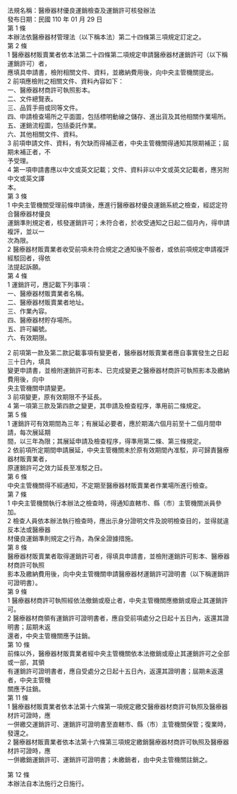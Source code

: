 法規名稱：醫療器材優良運銷檢查及運銷許可核發辦法  
發布日期：民國 110 年 01 月 29 日  
第 1 條  
本辦法依醫療器材管理法（以下稱本法）第二十四條第三項規定訂定之。  
第 2 條  
1 醫療器材販賣業者依本法第二十四條第二項規定申請醫療器材運銷許可（以下稱運銷許可）者，  
應填具申請書，檢附相關文件、資料，並繳納費用後，向中央主管機關提出。  
2 前項應檢附之相關文件、資料內容如下：  
一、醫療器材商許可執照影本。  
二、文件總覽表。  
三、品質手冊或同等文件。  
四、申請檢查場所之平面圖，包括標明動線之儲存、進出貨及其他相關作業場所。  
五、運銷流程圖，包括委託作業。  
六、其他相關文件、資料。  
3 前項申請文件、資料，有欠缺而得補正者，中央主管機關得通知其限期補正；屆期未補正者，不  
予受理。  
4 第一項申請書應以中文或英文記載；文件、資料非以中文或英文記載者，應另附中文或英文譯  
本。  
第 3 條  
1 中央主管機關受理前條申請後，應進行醫療器材優良運銷系統之檢查，經認定符合醫療器材優良  
運銷準則規定者，核發運銷許可；未符合者，於收受通知之日起二個月內，得申請複評，並以一  
次為限。  
2 醫療器材販賣業者收受前項未符合規定之通知後不服者，或依前項規定申請複評經駁回者，得依  
法提起訴願。  
第 4 條  
1 運銷許可，應記載下列事項：  
一、醫療器材販賣業者名稱。  
二、醫療器材販賣業者地址。  
三、作業內容。  
四、醫療器材貯存場所。  
五、許可編號。  
六、有效期限。  


2 前項第一款及第二款記載事項有變更者，醫療器材販賣業者應自事實發生之日起三十日內，填具  
變更申請書，並檢附運銷許可影本、已完成變更之醫療器材商許可執照影本及繳納費用後，向中  
央主管機關申請變更。  
3 前項變更，原有效期限不予延長。  
4 第一項第三款及第四款之變更，其申請及檢查程序，準用前二條規定。  
第 5 條  
1 運銷許可有效期間為三年；有展延必要者，應於期滿六個月前至十二個月間申請，每次展延期  
間，以三年為限；其展延申請及檢查程序，得準用第二條、第三條規定。  
2 依前項所定期間申請展延，中央主管機關未於原有效期間內准駁，非可歸責醫療器材販賣業者，  
原運銷許可之效力延長至准駁之日。  
第 6 條  
中央主管機關得不經通知，不定期至醫療器材販賣業者作業場所進行檢查。  
第 7 條  
1 中央主管機關執行本辦法之檢查時，得通知直轄市、縣（市）主管機關派員參加。  
2 檢查人員依本辦法執行檢查時，應出示身分證明文件及說明檢查目的，並得就違反本法或醫療器  
材優良運銷準則規定之行為，為保全證據措施。  
第 8 條  
醫療器材販賣業者取得運銷許可者，得填具申請書，並檢附運銷許可影本、醫療器材商許可執照  
影本及繳納費用後，向中央主管機關申請醫療器材運銷許可證明書（以下稱運銷許可證明書）。  
第 9 條  
1 醫療器材商許可執照經依法撤銷或廢止者，中央主管機關應撤銷或廢止其運銷許可。  
2 醫療器材商領有運銷許可證明書者，應自受前項處分之日起十五日內，返還其證明書；屆期未返  
還者，中央主管機關應予註銷。  
第 10 條  
前條以外，醫療器材販賣業者經中央主管機關依本法撤銷或廢止其運銷許可之全部或一部，其領  
有運銷許可證明書者，應自受處分之日起十五日內，返還其證明書；屆期未返還者，中央主管機  
關應予註銷。  
第 11 條  
1 醫療器材販賣業者依本法第十六條第一項規定繳交醫療器材商許可執照及醫療器材許可證時，應  
一併繳交運銷許可、運銷許可證明書至直轄市、縣（市）主管機關保管；復業時，發還之。  
2 醫療器材販賣業者依本法第十六條第三項規定繳銷醫療器材商許可執照及醫療器材許可證時，應  
一併繳銷運銷許可、運銷許可證明書；未繳銷者，由中央主管機關註銷之。  


第 12 條  
本辦法自本法施行之日施行。  


